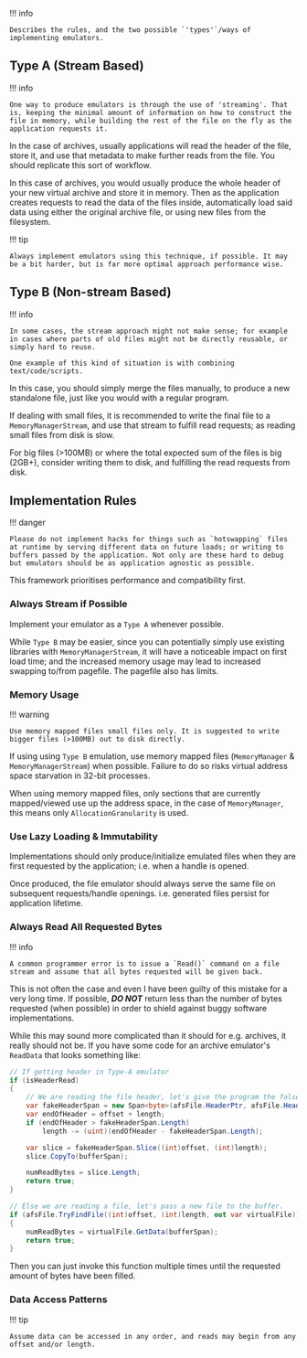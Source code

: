 !!! info

    Describes the rules, and the two possible `'types'`/ways of implementing emulators.  

## Type A (Stream Based)

!!! info

    One way to produce emulators is through the use of 'streaming'. That is, keeping the minimal amount of information on how to construct the file in memory, while building the rest of the file on the fly as the application requests it.  

In the case of archives, usually applications will read the header of the file, store it, and use that metadata to make further reads from the file.  You should replicate this sort of workflow.

In this case of archives, you would usually produce the whole header of your new virtual archive and store it in memory.  Then as the application creates requests to read the data of the files inside, automatically load said data using either the original archive file, or using new files from the filesystem. 

!!! tip

    Always implement emulators using this technique, if possible. It may be a bit harder, but is far more optimal approach performance wise.

## Type B (Non-stream Based)

!!! info

    In some cases, the stream approach might not make sense; for example in cases where parts of old files might not be directly reusable, or simply hard to reuse.  

    One example of this kind of situation is with combining text/code/scripts. 

In this case, you should simply merge the files manually, to produce a new standalone file, just like you would with a regular program.  

If dealing with small files, it is recommended to write the final file to a `MemoryManagerStream`, and use that stream to fulfill read requests; as reading small files from disk is slow. 

For big files (>100MB) or where the total expected sum of the files is big (2GB+), consider writing them to disk, and fulfilling the read requests from disk.

## Implementation Rules

!!! danger

    Please do not implement hacks for things such as `hotswapping` files at runtime by serving different data on future loads; or writing to buffers passed by the application. Not only are these hard to debug but emulators should be as application agnostic as possible. 

This framework prioritises performance and compatibility first.  

### Always Stream if Possible

Implement your emulator as a `Type A` whenever possible.  

While `Type B` may be easier, since you can potentially simply use existing libraries with `MemoryManagerStream`, it will have a noticeable impact on first load time; and the increased memory usage may lead to increased swapping to/from pagefile. The pagefile also has limits.

### Memory Usage

!!! warning

    Use memory mapped files small files only. It is suggested to write bigger files (>100MB) out to disk directly.

If using using `Type B` emulation, use memory mapped files (`MemoryManager` & `MemoryManagerStream`) when possible. Failure to do so risks virtual address space starvation in 32-bit processes.  

When using memory mapped files, only sections that are currently mapped/viewed use up the address space, in the case of `MemoryManager`, this means only `AllocationGranularity` is used.  

### Use Lazy Loading & Immutability

Implementations should only produce/initialize emulated files when they are first requested by the application; i.e. when a handle is opened.  

Once produced, the file emulator should always serve the same file on subsequent requests/handle openings. i.e. generated files persist for application lifetime.

### Always Read All Requested Bytes

!!! info

    A common programmer error is to issue a `Read()` command on a file stream and assume that all bytes requested will be given back.

This is not often the case and even I have been guilty of this mistake for a very long time. If possible, ***DO NOT*** return less than the number of bytes requested (when possible) in order to shield against buggy software implementations.  

While this may sound more complicated than it should for e.g. archives, it really should not be. If you have some code for an archive emulator's `ReadData` that looks something like:

```csharp
// If getting header in Type-A emulator
if (isHeaderRead)
{
    // We are reading the file header, let's give the program the false header.
    var fakeHeaderSpan = new Span<byte>(afsFile.HeaderPtr, afsFile.Header.Length);
    var endOfHeader = offset + length;
    if (endOfHeader > fakeHeaderSpan.Length)
        length -= (uint)(endOfHeader - fakeHeaderSpan.Length);

    var slice = fakeHeaderSpan.Slice((int)offset, (int)length);
    slice.CopyTo(bufferSpan);

    numReadBytes = slice.Length;
    return true;
}

// Else we are reading a file, let's pass a new file to the buffer.
if (afsFile.TryFindFile((int)offset, (int)length, out var virtualFile))
{
    numReadBytes = virtualFile.GetData(bufferSpan);
    return true;
}
```

Then you can just invoke this function multiple times until the requested amount of bytes have been filled.

### Data Access Patterns

!!! tip

    Assume data can be accessed in any order, and reads may begin from any offset and/or length.  